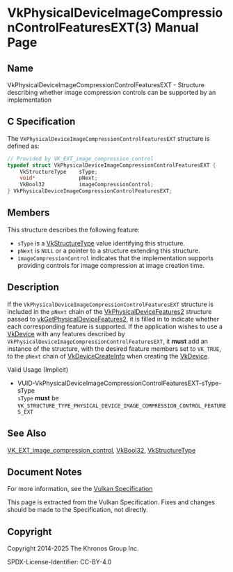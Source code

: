 # VkPhysicalDeviceImageCompressionControlFeaturesEXT(3) Manual Page

## Name

VkPhysicalDeviceImageCompressionControlFeaturesEXT - Structure describing whether image compression controls can be supported by an implementation



## [](#_c_specification)C Specification

The `VkPhysicalDeviceImageCompressionControlFeaturesEXT` structure is defined as:

```c++
// Provided by VK_EXT_image_compression_control
typedef struct VkPhysicalDeviceImageCompressionControlFeaturesEXT {
    VkStructureType    sType;
    void*              pNext;
    VkBool32           imageCompressionControl;
} VkPhysicalDeviceImageCompressionControlFeaturesEXT;
```

## [](#_members)Members

This structure describes the following feature:

- `sType` is a [VkStructureType](https://registry.khronos.org/vulkan/specs/latest/man/html/VkStructureType.html) value identifying this structure.
- `pNext` is `NULL` or a pointer to a structure extending this structure.
- []()`imageCompressionControl` indicates that the implementation supports providing controls for image compression at image creation time.

## [](#_description)Description

If the `VkPhysicalDeviceImageCompressionControlFeaturesEXT` structure is included in the `pNext` chain of the [VkPhysicalDeviceFeatures2](https://registry.khronos.org/vulkan/specs/latest/man/html/VkPhysicalDeviceFeatures2.html) structure passed to [vkGetPhysicalDeviceFeatures2](https://registry.khronos.org/vulkan/specs/latest/man/html/vkGetPhysicalDeviceFeatures2.html), it is filled in to indicate whether each corresponding feature is supported. If the application wishes to use a [VkDevice](https://registry.khronos.org/vulkan/specs/latest/man/html/VkDevice.html) with any features described by `VkPhysicalDeviceImageCompressionControlFeaturesEXT`, it **must** add an instance of the structure, with the desired feature members set to `VK_TRUE`, to the `pNext` chain of [VkDeviceCreateInfo](https://registry.khronos.org/vulkan/specs/latest/man/html/VkDeviceCreateInfo.html) when creating the [VkDevice](https://registry.khronos.org/vulkan/specs/latest/man/html/VkDevice.html).

Valid Usage (Implicit)

- [](#VUID-VkPhysicalDeviceImageCompressionControlFeaturesEXT-sType-sType)VUID-VkPhysicalDeviceImageCompressionControlFeaturesEXT-sType-sType  
  `sType` **must** be `VK_STRUCTURE_TYPE_PHYSICAL_DEVICE_IMAGE_COMPRESSION_CONTROL_FEATURES_EXT`

## [](#_see_also)See Also

[VK\_EXT\_image\_compression\_control](https://registry.khronos.org/vulkan/specs/latest/man/html/VK_EXT_image_compression_control.html), [VkBool32](https://registry.khronos.org/vulkan/specs/latest/man/html/VkBool32.html), [VkStructureType](https://registry.khronos.org/vulkan/specs/latest/man/html/VkStructureType.html)

## [](#_document_notes)Document Notes

For more information, see the [Vulkan Specification](https://registry.khronos.org/vulkan/specs/latest/html/vkspec.html#VkPhysicalDeviceImageCompressionControlFeaturesEXT)

This page is extracted from the Vulkan Specification. Fixes and changes should be made to the Specification, not directly.

## [](#_copyright)Copyright

Copyright 2014-2025 The Khronos Group Inc.

SPDX-License-Identifier: CC-BY-4.0